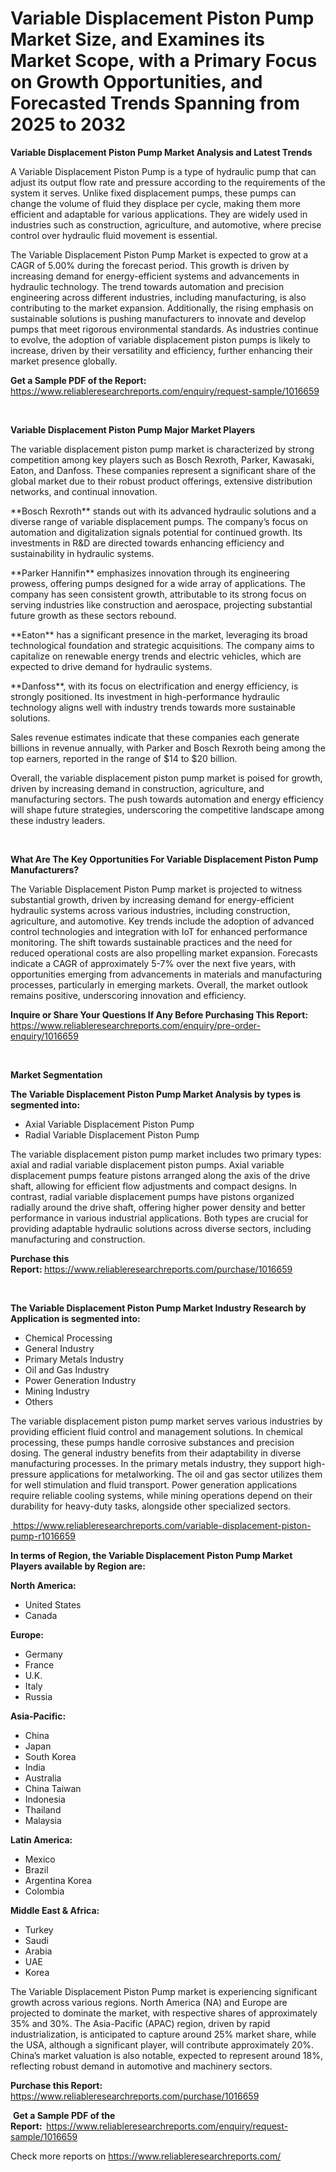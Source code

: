 <p><h1>Variable Displacement Piston Pump Market Size, and Examines its Market Scope, with a Primary Focus on Growth Opportunities, and Forecasted Trends Spanning from 2025 to 2032</h1></p><p><strong>Variable Displacement Piston Pump Market Analysis and Latest Trends</strong></p>
<p><p>A Variable Displacement Piston Pump is a type of hydraulic pump that can adjust its output flow rate and pressure according to the requirements of the system it serves. Unlike fixed displacement pumps, these pumps can change the volume of fluid they displace per cycle, making them more efficient and adaptable for various applications. They are widely used in industries such as construction, agriculture, and automotive, where precise control over hydraulic fluid movement is essential.</p><p>The Variable Displacement Piston Pump Market is expected to grow at a CAGR of 5.00% during the forecast period. This growth is driven by increasing demand for energy-efficient systems and advancements in hydraulic technology. The trend towards automation and precision engineering across different industries, including manufacturing, is also contributing to the market expansion. Additionally, the rising emphasis on sustainable solutions is pushing manufacturers to innovate and develop pumps that meet rigorous environmental standards. As industries continue to evolve, the adoption of variable displacement piston pumps is likely to increase, driven by their versatility and efficiency, further enhancing their market presence globally.</p></p>
<p><strong>Get a Sample PDF of the Report:&nbsp;</strong> <a href="https://www.reliableresearchreports.com/enquiry/request-sample/1016659?utm_campaign=2279&utm_medium=2&utm_source=Github&utm_content=ia&utm_term=08042025&utm_id=variable-displacement-piston-pump">https://www.reliableresearchreports.com/enquiry/request-sample/1016659</a></p>
<p>&nbsp;</p>
<p><strong>Variable Displacement Piston Pump Major Market Players</strong></p>
<p><p>The variable displacement piston pump market is characterized by strong competition among key players such as Bosch Rexroth, Parker, Kawasaki, Eaton, and Danfoss. These companies represent a significant share of the global market due to their robust product offerings, extensive distribution networks, and continual innovation.</p><p>**Bosch Rexroth** stands out with its advanced hydraulic solutions and a diverse range of variable displacement pumps. The company’s focus on automation and digitalization signals potential for continued growth. Its investments in R&D are directed towards enhancing efficiency and sustainability in hydraulic systems.</p><p>**Parker Hannifin** emphasizes innovation through its engineering prowess, offering pumps designed for a wide array of applications. The company has seen consistent growth, attributable to its strong focus on serving industries like construction and aerospace, projecting substantial future growth as these sectors rebound.</p><p>**Eaton** has a significant presence in the market, leveraging its broad technological foundation and strategic acquisitions. The company aims to capitalize on renewable energy trends and electric vehicles, which are expected to drive demand for hydraulic systems.</p><p>**Danfoss**, with its focus on electrification and energy efficiency, is strongly positioned. Its investment in high-performance hydraulic technology aligns well with industry trends towards more sustainable solutions.</p><p>Sales revenue estimates indicate that these companies each generate billions in revenue annually, with Parker and Bosch Rexroth being among the top earners, reported in the range of $14 to $20 billion.</p><p>Overall, the variable displacement piston pump market is poised for growth, driven by increasing demand in construction, agriculture, and manufacturing sectors. The push towards automation and energy efficiency will shape future strategies, underscoring the competitive landscape among these industry leaders.</p></p>
<p>&nbsp;</p>
<p><strong>What Are The Key Opportunities For Variable Displacement Piston Pump Manufacturers?</strong></p>
<p><p>The Variable Displacement Piston Pump market is projected to witness substantial growth, driven by increasing demand for energy-efficient hydraulic systems across various industries, including construction, agriculture, and automotive. Key trends include the adoption of advanced control technologies and integration with IoT for enhanced performance monitoring. The shift towards sustainable practices and the need for reduced operational costs are also propelling market expansion. Forecasts indicate a CAGR of approximately 5-7% over the next five years, with opportunities emerging from advancements in materials and manufacturing processes, particularly in emerging markets. Overall, the market outlook remains positive, underscoring innovation and efficiency.</p></p>
<p><strong>Inquire or Share Your Questions If Any Before Purchasing This Report:</strong> <a href="https://www.reliableresearchreports.com/enquiry/pre-order-enquiry/1016659?utm_campaign=2279&utm_medium=2&utm_source=Github&utm_content=ia&utm_term=08042025&utm_id=variable-displacement-piston-pump">https://www.reliableresearchreports.com/enquiry/pre-order-enquiry/1016659</a></p>
<p>&nbsp;</p>
<p><strong>Market Segmentation</strong></p>
<p><strong>The Variable Displacement Piston Pump Market Analysis by types is segmented into:</strong></p>
<p><ul><li>Axial Variable Displacement Piston Pump</li><li>Radial Variable Displacement Piston Pump</li></ul></p>
<p><p>The variable displacement piston pump market includes two primary types: axial and radial variable displacement piston pumps. Axial variable displacement pumps feature pistons arranged along the axis of the drive shaft, allowing for efficient flow adjustments and compact designs. In contrast, radial variable displacement pumps have pistons organized radially around the drive shaft, offering higher power density and better performance in various industrial applications. Both types are crucial for providing adaptable hydraulic solutions across diverse sectors, including manufacturing and construction.</p></p>
<p><strong>Purchase this Report:&nbsp;</strong><a href="https://www.reliableresearchreports.com/purchase/1016659?utm_campaign=2279&utm_medium=2&utm_source=Github&utm_content=ia&utm_term=08042025&utm_id=variable-displacement-piston-pump">https://www.reliableresearchreports.com/purchase/1016659</a></p>
<p>&nbsp;</p>
<p><strong>The Variable Displacement Piston Pump Market Industry Research by Application is segmented into:</strong></p>
<p><ul><li>Chemical Processing</li><li>General Industry</li><li>Primary Metals Industry</li><li>Oil and Gas Industry</li><li>Power Generation Industry</li><li>Mining Industry</li><li>Others</li></ul></p>
<p><p>The variable displacement piston pump market serves various industries by providing efficient fluid control and management solutions. In chemical processing, these pumps handle corrosive substances and precision dosing. The general industry benefits from their adaptability in diverse manufacturing processes. In the primary metals industry, they support high-pressure applications for metalworking. The oil and gas sector utilizes them for well stimulation and fluid transport. Power generation applications require reliable cooling systems, while mining operations depend on their durability for heavy-duty tasks, alongside other specialized sectors.</p></p>
<p><a href="https://www.reliableresearchreports.com/variable-displacement-piston-pump-r1016659?utm_campaign=2279&utm_medium=2&utm_source=Github&utm_content=ia&utm_term=08042025&utm_id=variable-displacement-piston-pump">&nbsp;https://www.reliableresearchreports.com/variable-displacement-piston-pump-r1016659</a></p>
<p><strong>In terms of Region, the Variable Displacement Piston Pump Market Players available by Region are:</strong></p>
<p>
    <p> <strong> North America: </strong>
        <ul>
            <li>United States</li>
            <li>Canada</li>
        </ul>
        </p> 
    <p> <strong> Europe: </strong>
        <ul>
            <li>Germany</li>
            <li>France</li>
            <li>U.K.</li>
            <li>Italy</li>
            <li>Russia</li>
        </ul>
        </p> 
    <p> <strong> Asia-Pacific: </strong>
        <ul>
            <li>China</li>
            <li>Japan</li>
            <li>South Korea</li>
            <li>India</li>
            <li>Australia</li>
            <li>China Taiwan</li>
            <li>Indonesia</li>
            <li>Thailand</li>
            <li>Malaysia</li>
        </ul>
        </p> 
    <p> <strong> Latin America: </strong>
        <ul>
            <li>Mexico</li>
            <li>Brazil</li>
            <li>Argentina Korea</li>
            <li>Colombia</li>
        </ul>
        </p> 
    <p> <strong> Middle East & Africa: </strong>
        <ul>
            <li>Turkey</li>
            <li>Saudi</li>
            <li>Arabia</li>
            <li>UAE</li>
            <li>Korea</li>
        </ul>
    </p>
    </p>
<p><p>The Variable Displacement Piston Pump market is experiencing significant growth across various regions. North America (NA) and Europe are projected to dominate the market, with respective shares of approximately 35% and 30%. The Asia-Pacific (APAC) region, driven by rapid industrialization, is anticipated to capture around 25% market share, while the USA, although a significant player, will contribute approximately 20%. China’s market valuation is also notable, expected to represent around 18%, reflecting robust demand in automotive and machinery sectors.</p></p>
<p><strong>Purchase this Report: </strong><a href="https://www.reliableresearchreports.com/purchase/1016659?utm_campaign=2279&utm_medium=2&utm_source=Github&utm_content=ia&utm_term=08042025&utm_id=variable-displacement-piston-pump">https://www.reliableresearchreports.com/purchase/1016659</a></p>
<p>&nbsp;<strong>Get a Sample PDF of the Report:&nbsp;&nbsp;</strong><a href="https://www.reliableresearchreports.com/enquiry/request-sample/1016659?utm_campaign=2279&utm_medium=2&utm_source=Github&utm_content=ia&utm_term=08042025&utm_id=variable-displacement-piston-pump">https://www.reliableresearchreports.com/enquiry/request-sample/1016659</a></p>
<p><strong></strong></p>
<p>Check more reports on <a href="https://www.reliableresearchreports.com/?utm_campaign=2279&utm_medium=2&utm_source=Github&utm_content=ia&utm_term=08042025&utm_id=variable-displacement-piston-pump">https://www.reliableresearchreports.com/</a></p>